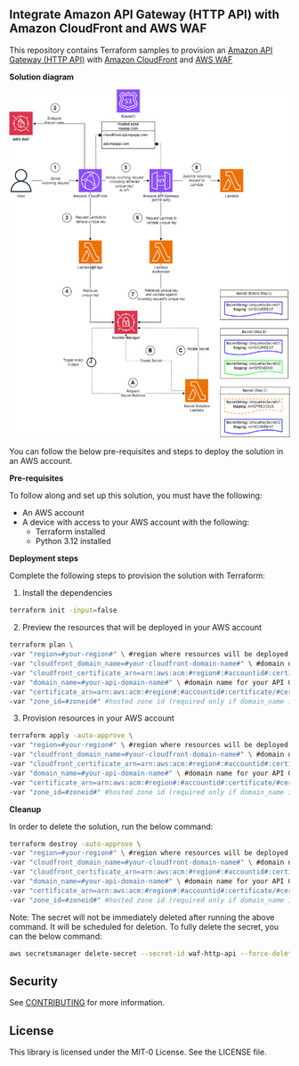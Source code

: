 ## Integrate Amazon API Gateway (HTTP API) with Amazon CloudFront and AWS WAF

This repository contains Terraform samples to provision an [Amazon API Gateway (HTTP API)](https://docs.aws.amazon.com/apigateway/latest/developerguide/http-api.html) with [Amazon CloudFront](https://aws.amazon.com/cloudfront/) and [AWS WAF](https://aws.amazon.com/waf/)

**Solution diagram**

![Solution diagram](/img/solution_overview.png)

You can follow the below pre-requisites and steps to deploy the solution in an AWS account.

**Pre-requisites**

To follow along and set up this solution, you must have the following:
* An AWS account
* A device with access to your AWS account with the following:
    * Terraform installed
    * Python 3.12 installed

**Deployment steps**

Complete the following steps to provision the solution with Terraform:

1. Install the dependencies

```bash
terraform init -input=false
```

2. Preview the resources that will be deployed in your AWS account

```bash
terraform plan \
-var "region=#your-region#" \ #region where resources will be deployed (default is us-east-1)
-var "cloudfront_domain_name=#your-cloudfront-domain-name#" \ #domain name for your CloudFront distribution (optional)
-var "cloudfront_certificate_arn=arn:aws:acm:#region#:#accountid#:certificate/#certificateid#" \ #cloudfront certificate arn (required only if cloudfront_domain_name is set)
-var "domain_name=#your-api-domain-name#" \ #domain name for your API Gateway (optional)
-var "certificate_arn=arn:aws:acm:#region#:#accountid#:certificate/#certificateid#" \ #certificate arn (required only if domain_name is set)
-var "zone_id=#zoneid#" #hosted zone id (required only if domain_name is set)
```

3. Provision resources in your AWS account

```bash
terraform apply -auto-approve \
-var "region=#your-region#" \ #region where resources will be deployed (default is us-east-1)
-var "cloudfront_domain_name=#your-cloudfront-domain-name#" \ #domain name for your CloudFront distribution (optional)
-var "cloudfront_certificate_arn=arn:aws:acm:#region#:#accountid#:certificate/#certificateid#" \ #cloudfront certificate arn (required only if cloudfront_domain_name is set)
-var "domain_name=#your-api-domain-name#" \ #domain name for your API Gateway (optional)
-var "certificate_arn=arn:aws:acm:#region#:#accountid#:certificate/#certificateid#" \ #certificate arn (required only if domain_name is set)
-var "zone_id=#zoneid#" #hosted zone id (required only if domain_name is set)
```

**Cleanup**

In order to delete the solution, run the below command:

```bash
terraform destroy -auto-approve \
-var "region=#your-region#" \ #region where resources will be deployed (default is us-east-1)
-var "cloudfront_domain_name=#your-cloudfront-domain-name#" \ #domain name for your CloudFront distribution (optional)
-var "cloudfront_certificate_arn=arn:aws:acm:#region#:#accountid#:certificate/#certificateid#" \ #cloudfront certificate arn (required only if cloudfront_domain_name is set)
-var "domain_name=#your-api-domain-name#" \ #domain name for your API Gateway (optional)
-var "certificate_arn=arn:aws:acm:#region#:#accountid#:certificate/#certificateid#" \ #certificate arn (required only if domain_name is set)
-var "zone_id=#zoneid#" #hosted zone id (required only if domain_name is set)
```

Note: The secret will not be immediately deleted after running the above command. It will be scheduled for deletion. To fully delete the secret, you can the below command:

```bash
aws secretsmanager delete-secret --secret-id waf-http-api --force-delete-without-recovery
```

## Security

See [CONTRIBUTING](CONTRIBUTING.md#security-issue-notifications) for more information.

## License

This library is licensed under the MIT-0 License. See the LICENSE file.